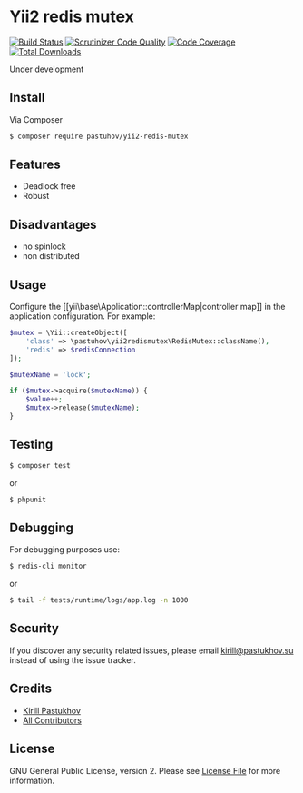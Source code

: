 # Yii2 redis mutex

[![Build Status](https://travis-ci.org/pastuhov/yii2-redis-mutex.svg)](https://travis-ci.org/pastuhov/yii2-redis-mutex)
[![Scrutinizer Code Quality](https://scrutinizer-ci.com/g/pastuhov/yii2-redis-mutex/badges/quality-score.png?b=master)](https://scrutinizer-ci.com/g/pastuhov/yii2-redis-mutex/?branch=master)
[![Code Coverage](https://scrutinizer-ci.com/g/pastuhov/yii2-redis-mutex/badges/coverage.png?b=master)](https://scrutinizer-ci.com/g/pastuhov/yii2-redis-mutex/?branch=master)
[![Total Downloads](https://poser.pugx.org/pastuhov/yii2-redis-mutex/downloads)](https://packagist.org/packages/pastuhov/yii2-redis-mutex)

Under development

## Install

Via Composer

``` bash
$ composer require pastuhov/yii2-redis-mutex
```

## Features

* Deadlock free
* Robust

## Disadvantages
* no spinlock
* non distributed

## Usage

Configure the [[yii\base\Application::controllerMap|controller map]] in the application configuration. For example:
```php
$mutex = \Yii::createObject([
	'class' => \pastuhov\yii2redismutex\RedisMutex::className(),
	'redis' => $redisConnection
]);

$mutexName = 'lock';

if ($mutex->acquire($mutexName)) {
	$value++;
	$mutex->release($mutexName);
}
```

## Testing

```bash
$ composer test
```
or
```bash
$ phpunit
```

## Debugging

For debugging purposes use:

```bash
$ redis-cli monitor
```
or 

```bash
$ tail -f tests/runtime/logs/app.log -n 1000
```

## Security

If you discover any security related issues, please email kirill@pastukhov.su instead of using the issue tracker.

## Credits

- [Kirill Pastukhov](https://github.com/pastuhov)
- [All Contributors](../../contributors)

## License

GNU General Public License, version 2. Please see [License File](LICENSE) for more information.
